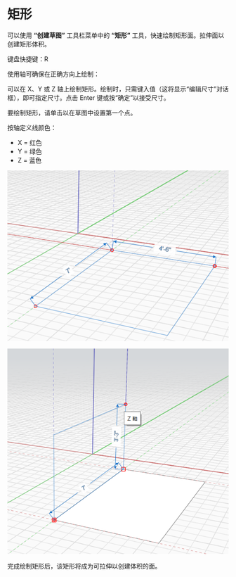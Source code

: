 # 矩形

可以使用 **“创建草图”** 工具栏菜单中的 **“矩形”** 工具，快速绘制矩形面。拉伸面以创建矩形体积。

键盘快捷键：R

使用轴可确保在正确方向上绘制：

可以在 X、Y 或 Z 轴上绘制矩形。绘制时，只需键入值（这将显示“编辑尺寸”对话框），即可指定尺寸。点击 Enter 键或按“确定”以接受尺寸。

要绘制矩形，请单击以在草图中设置第一个点。

按轴定义线颜色：

* X = 红色
* Y = 绿色
* Z = 蓝色

![](../.gitbook/assets/rectangle1.png)

![](../.gitbook/assets/rectangle2.png)

完成绘制矩形后，该矩形将成为可拉伸以创建体积的面。
